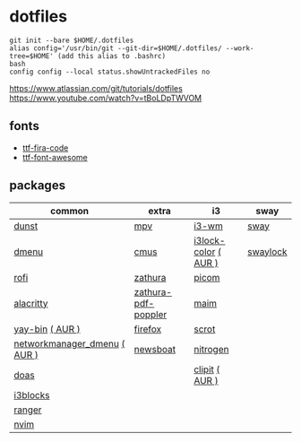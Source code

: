 # dotfiles

```
git init --bare $HOME/.dotfiles
alias config='/usr/bin/git --git-dir=$HOME/.dotfiles/ --work-tree=$HOME' (add this alias to .bashrc)
bash
config config --local status.showUntrackedFiles no
```
https://www.atlassian.com/git/tutorials/dotfiles  
https://www.youtube.com/watch?v=tBoLDpTWVOM

## fonts

* [ttf-fira-code](https://archlinux.org/packages/community/any/ttf-fira-code/)
* [ttf-font-awesome](https://archlinux.org/packages/community/any/ttf-font-awesome/)

## packages

common    | extra     | i3       | sway     | 
--------- | --------- | -------- | -------- |
[dunst](https://wiki.archlinux.org/index.php/Dunst) | [mpv](https://wiki.archlinux.org/index.php/Mpv) | [i3-wm](https://archlinux.org/packages/community/x86_64/i3-wm/) | [sway](https://archlinux.org/packages/community/x86_64/sway/)
[dmenu](https://wiki.archlinux.org/index.php/Dmenu) | [cmus](https://wiki.archlinux.org/index.php/Cmus) | [i3lock-color](https://github.com/Raymo111/i3lock-color) [( AUR )](https://aur.archlinux.org/packages/i3lock-color/) | [swaylock](https://archlinux.org/packages/community/x86_64/swaylock/)
[rofi](https://wiki.archlinux.org/index.php/Rofi)  | [zathura](https://wiki.archlinux.org/index.php/Zathura) | [picom](https://wiki.archlinux.org/index.php/Picom)
[alacritty](https://wiki.archlinux.org/index.php/Alacritty) | [zathura-pdf-poppler](https://archlinux.org/packages/?name=zathura-pdf-poppler) | [maim](https://archlinux.org/packages/community/x86_64/maim/)
[yay-bin](https://github.com/Jguer/yay) [( AUR )](https://aur.archlinux.org/packages/yay-bin/) | [firefox](https://wiki.archlinux.org/index.php/Firefox) | [scrot](https://archlinux.org/packages/community/x86_64/scrot/)
[networkmanager_dmenu](https://github.com/firecat53/networkmanager-dmenu) [( AUR )](https://aur.archlinux.org/packages/networkmanager-dmenu-git/) | [newsboat](https://newsboat.org/) | [nitrogen](https://archlinux.org/packages/extra/x86_64/nitrogen/)
[doas](https://archlinux.org/packages/community/x86_64/opendoas/) | | [clipit](https://github.com/CristianHenzel/ClipIt/) [( AUR )](https://aur.archlinux.org/packages/clipit/)
[i3blocks](https://archlinux.org/packages/community/x86_64/i3blocks/) |
[ranger](https://wiki.archlinux.org/index.php/Ranger) |
[nvim](https://wiki.archlinux.org/index.php/Neovim) |
